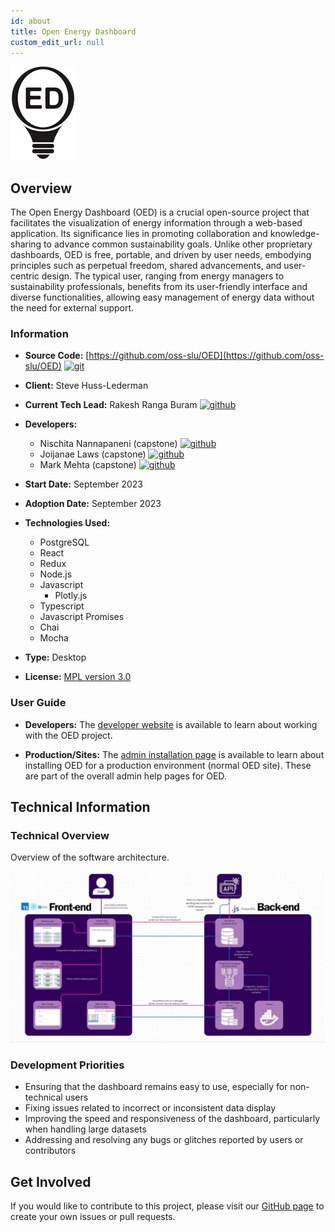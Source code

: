 ```yaml
---
id: about
title: Open Energy Dashboard
custom_edit_url: null
---
```

![Alt](OED.png) 

## Overview

The Open Energy Dashboard (OED) is a crucial open-source project that facilitates the visualization of energy information through a web-based application. Its significance lies in promoting collaboration and knowledge-sharing to advance common sustainability goals. Unlike other proprietary dashboards, OED is free, portable, and driven by user needs, embodying principles such as perpetual freedom, shared advancements, and user-centric design. The typical user, ranging from energy managers to sustainability professionals, benefits from its user-friendly interface and diverse functionalities, allowing easy management of energy data without the need for external support.

### Information

- **Source Code:** [https://github.com/oss-slu/OED](https://github.com/oss-slu/OED) [<img src="/img/git-alt.svg" alt="git" width="25" height="25" />](https://github.com/oss-slu/OED)
- **Client:** Steve Huss-Lederman
- **Current Tech Lead:** Rakesh Ranga Buram [<img src="/img/github.svg" alt="github" width="25" height="25" />](https://github.com/Rakesh-Ranga-Buram)
- **Developers:**

  - Nischita Nannapaneni (capstone) [<img src="/img/github.svg" alt="github" width="25" height="25" />](https://github.com/nneni)
  - Joijanae  Laws (capstone) [<img src="/img/github.svg" alt="github" width="25" height="25" />](https://github.com/lawsj)
  - Mark Mehta (capstone) [<img src="/img/github.svg" alt="github" width="25" height="25" />](https://github.com/lawsj)

- **Start Date:** September 2023
- **Adoption Date:** September 2023
- **Technologies Used:**
  - PostgreSQL
  - React
  - Redux
  - Node.js
  - Javascript
    - Plotly.js
  - Typescript
  - Javascript Promises
  - Chai
  - Mocha
- **Type:** Desktop
- **License:** [MPL version 3.0](https://github.com/oss-slu/OED/blob/development/LICENSE.txt)

### User Guide

- **Developers:**
    The [developer website](https://openenergydashboard.org/developer/developer/) is available to learn about working with the OED project.

- **Production/Sites:**
    The [admin installation page](https://openenergydashboard.org/helpV0_7_0/adminInstallation/) is available to learn about installing OED for a production environment (normal OED site). These are part of the overall admin help pages for OED.

## Technical Information

### Technical Overview

Overview of the software architecture.

![Software Architecture](architecture.png)

### Development Priorities

- Ensuring that the dashboard remains easy to use, especially for non-technical users
- Fixing issues related to incorrect or inconsistent data display
- Improving the speed and responsiveness of the dashboard, particularly when handling large datasets
- Addressing and resolving any bugs or glitches reported by users or contributors

## Get Involved

If you would like to contribute to this project, please visit our [GitHub page](https://github.com/oss-slu/OED) to create your own issues or pull requests.

